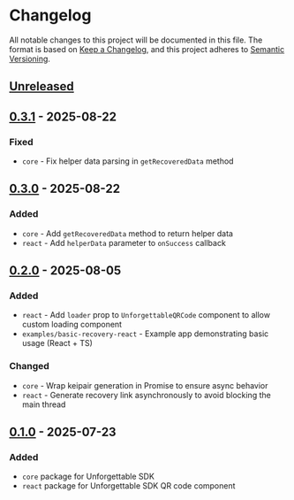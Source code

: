 # Changelog
All notable changes to this project will be documented in this file.
The format is based on [Keep a Changelog], and this project adheres to [Semantic Versioning].

## [Unreleased]

## [0.3.1] - 2025-08-22
### Fixed
- `core` - Fix helper data parsing in `getRecoveredData` method

## [0.3.0] - 2025-08-22
### Added
- `core` - Add `getRecoveredData` method to return helper data
- `react` - Add `helperData` parameter to `onSuccess` callback

## [0.2.0] - 2025-08-05
### Added
- `react` - Add `loader` prop to `UnforgettableQRCode` component to allow custom loading component
- `examples/basic-recovery-react` - Example app demonstrating basic usage (React + TS)

### Changed
- `core` - Wrap keipair generation in Promise to ensure async behavior
- `react` - Generate recovery link asynchronously to avoid blocking the main thread

## [0.1.0] - 2025-07-23
### Added
- `core` package for Unforgettable SDK
- `react` package for Unforgettable SDK QR code component


[Keep a Changelog]: https://keepachangelog.com/en/1.0.0/
[Semantic Versioning]: https://semver.org/spec/v2.0.0.html

[Unreleased]: https://github.com/rarimo/unforgettable-sdk/compare/0.3.1...HEAD
[0.3.1]: https://github.com/rarimo/unforgettable-sdk/compare/0.3.0...0.3.1
[0.3.0]: https://github.com/rarimo/unforgettable-sdk/compare/0.2.0...0.3.0
[0.2.0]: https://github.com/rarimo/unforgettable-sdk/compare/0.1.0...0.2.0
[0.1.0]: https://github.com/rarimo/unforgettable-sdk/releases/tag/0.1.0

